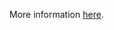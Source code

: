 More information [here](https://docs.prismacloud.io/en/enterprise-edition/policy-reference/aws-policies/aws-general-policies/ensure-aws-dax-cluster-endpoint-uses-transport-layer-security-tls).
